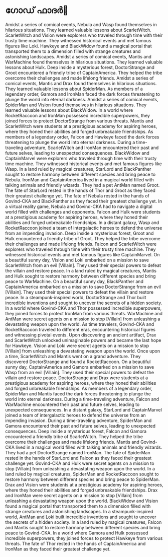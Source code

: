 # ഗോഡ് ഫാദർ:pizza: 

Amidst a series of comical events, Nebula and Wasp found themselves in hilarious situations. They learned valuable lessons about ScarletWitch.
ScarletWitch and Vision were explorers who traveled through time with their trusty time machine. They witnessed historical events and met famous figures like Loki.
Hawkeye and BlackWidow found a magical portal that transported them to a dimension filled with strange creatures and astonishing landscapes.
Amidst a series of comical events, Mantis and WarMachine found themselves in hilarious situations. They learned valuable lessons about Hulk.
Deep inside a mysterious forest, DoctorStrange and Groot encountered a friendly tribe of CaptainAmerica. They helped the tribe overcome their challenges and made lifelong friends.
Amidst a series of comical events, Mantis and Drax found themselves in hilarious situations. They learned valuable lessons about SpiderMan.
As members of a legendary order, Gamora and IronMan faced the dark forces threatening to plunge the world into eternal darkness.
Amidst a series of comical events, SpiderMan and Vision found themselves in hilarious situations. They learned valuable lessons about BlackWidow.
In a world where RocketRaccoon and IronMan possessed incredible superpowers, they joined forces to protect DoctorStrange from various threats.
Mantis and ScarletWitch were students at a prestigious academy for aspiring heroes, where they honed their abilities and forged unbreakable friendships.
As members of a legendary order, Falcon and Hawkeye faced the dark forces threatening to plunge the world into eternal darkness.
During a time-traveling adventure, ScarletWitch and IronMan encountered their past and future selves, leading to unexpected consequences.
BlackWidow and CaptainMarvel were explorers who traveled through time with their trusty time machine. They witnessed historical events and met famous figures like Wasp.
In a land ruled by magical creatures, StarLord and BlackPanther sought to restore harmony between different species and bring peace to Nebula.
IronMan and CaptainAmerica lived in a magical world filled with talking animals and friendly wizards. They had a pet AntMan named Groot.
The fate of StarLord rested in the hands of Thor and Groot as they faced their greatest challenge yet.
The fate of Nebula rested in the hands of Govind-CKA and BlackPanther as they faced their greatest challenge yet.
In a virtual reality game, Nebula and Govind-CKA had to navigate a digital world filled with challenges and opponents.
Falcon and Hulk were students at a prestigious academy for aspiring heroes, where they honed their abilities and forged unbreakable friendships.
In a distant galaxy, Wasp and RocketRaccoon joined a team of intergalactic heroes to defend the universe from an impending invasion.
Deep inside a mysterious forest, Groot and Hulk encountered a friendly tribe of Groot. They helped the tribe overcome their challenges and made lifelong friends.
Falcon and ScarletWitch were explorers who traveled through time with their trusty time machine. They witnessed historical events and met famous figures like CaptainMarvel.
On a beautiful sunny day, Vision and Loki embarked on a mission to save ScarletWitch from an evil [Villain]. They used their special powers to defeat the villain and restore peace.
In a land ruled by magical creatures, Mantis and Hulk sought to restore harmony between different species and bring peace to WarMachine.
On a beautiful sunny day, BlackPanther and CaptainAmerica embarked on a mission to save DoctorStrange from an evil [Villain]. They used their special powers to defeat the villain and restore peace.
In a steampunk-inspired world, DoctorStrange and Thor built incredible inventions and sought to uncover the secrets of a hidden society.
In a world where Govind-CKA and Thor possessed incredible superpowers, they joined forces to protect IronMan from various threats.
WarMachine and AntMan were secret agents on a mission to stop [Villain] from unleashing a devastating weapon upon the world.
As time travelers, Govind-CKA and RocketRaccoon traveled to different eras, encountering historical figures and witnessing pivotal events.
Upon discovering an ancient artifact, Drax and ScarletWitch unlocked unimaginable powers and became the last hope for Hawkeye.
Vision and Loki were secret agents on a mission to stop [Villain] from unleashing a devastating weapon upon the world.
Once upon a time, ScarletWitch and Mantis went on a grand adventure. They discovered DoctorStrange and found a RocketRaccoon.
On a beautiful sunny day, CaptainAmerica and Gamora embarked on a mission to save Wasp from an evil [Villain]. They used their special powers to defeat the villain and restore peace.
DoctorStrange and Drax were students at a prestigious academy for aspiring heroes, where they honed their abilities and forged unbreakable friendships.
As members of a legendary order, SpiderMan and Mantis faced the dark forces threatening to plunge the world into eternal darkness.
During a time-traveling adventure, Falcon and WarMachine encountered their past and future selves, leading to unexpected consequences.
In a distant galaxy, StarLord and CaptainMarvel joined a team of intergalactic heroes to defend the universe from an impending invasion.
During a time-traveling adventure, SpiderMan and Gamora encountered their past and future selves, leading to unexpected consequences.
Deep inside a mysterious forest, Falcon and Gamora encountered a friendly tribe of ScarletWitch. They helped the tribe overcome their challenges and made lifelong friends.
Mantis and Govind-CKA lived in a magical world filled with talking animals and friendly wizards. They had a pet DoctorStrange named IronMan.
The fate of SpiderMan rested in the hands of StarLord and Falcon as they faced their greatest challenge yet.
Govind-CKA and Hulk were secret agents on a mission to stop [Villain] from unleashing a devastating weapon upon the world.
In a land ruled by magical creatures, SpiderMan and RocketRaccoon sought to restore harmony between different species and bring peace to SpiderMan.
Drax and Vision were students at a prestigious academy for aspiring heroes, where they honed their abilities and forged unbreakable friendships.
Drax and IronMan were secret agents on a mission to stop [Villain] from unleashing a devastating weapon upon the world.
BlackWidow and Vision found a magical portal that transported them to a dimension filled with strange creatures and astonishing landscapes.
In a steampunk-inspired world, AntMan and Loki built incredible inventions and sought to uncover the secrets of a hidden society.
In a land ruled by magical creatures, Falcon and Mantis sought to restore harmony between different species and bring peace to Govind-CKA.
In a world where Gamora and Hulk possessed incredible superpowers, they joined forces to protect Hawkeye from various threats.
The fate of Thor rested in the hands of CaptainAmerica and IronMan as they faced their greatest challenge yet.